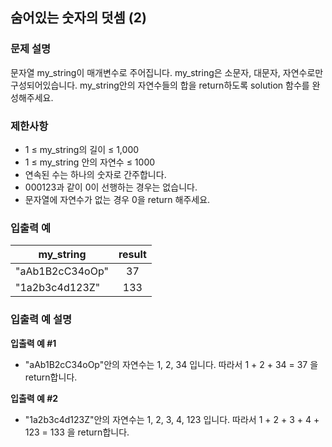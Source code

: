 ## 숨어있는 숫자의 덧셈 (2)
### 문제 설명
문자열 my_string이 매개변수로 주어집니다. my_string은 소문자, 대문자, 자연수로만 구성되어있습니다. my_string안의 자연수들의 합을 return하도록 solution 함수를 완성해주세요.

### 제한사항
- 1 ≤ my_string의 길이 ≤ 1,000
- 1 ≤ my_string 안의 자연수 ≤ 1000
- 연속된 수는 하나의 숫자로 간주합니다.
- 000123과 같이 0이 선행하는 경우는 없습니다.
- 문자열에 자연수가 없는 경우 0을 return 해주세요.

### 입출력 예
|my_string|result|
|---|:---:|
|"aAb1B2cC34oOp"|37|
|"1a2b3c4d123Z"|133|

### 입출력 예 설명
<b>입출력 예 #1</b>
- "aAb1B2cC34oOp"안의 자연수는 1, 2, 34 입니다. 따라서 1 + 2 + 34 = 37 을 return합니다.


<b>입출력 예 #2</b>
- "1a2b3c4d123Z"안의 자연수는 1, 2, 3, 4, 123 입니다. 따라서 1 + 2 + 3 + 4 + 123 = 133 을 return합니다.